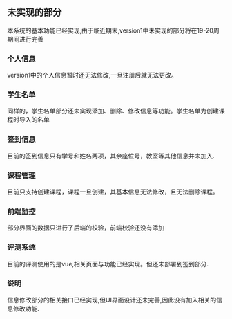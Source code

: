 ## 未实现的部分
本系统的基本功能已经实现,由于临近期末,version1中未实现的部分将在19-20周期间进行完善

### 个人信息
version1中的个人信息暂时还无法修改,一旦注册后就无法更改。

### 学生名单
同样的，学生名单部分还未实现添加、删除、修改信息等功能。学生名单为创建课程时导入的名单

### 签到信息
目前的签到信息只有学号和姓名两项，其余座位号，教室等其他信息并未加入.

### 课程管理
目前只支持创建课程，课程一旦创建，其基本信息无法修改，且无法删除课程。

### 前端监控
部分界面的数据只进行了后端的校验，前端校验还没有添加

### 评测系统
目前的评测使用的是vue,相关页面与功能已经实现。但还未部署到签到部分.

### 说明
信息修改部分的相关接口已经实现,但UI界面设计还未完善,因此没有加入相关的信息修改功能.
